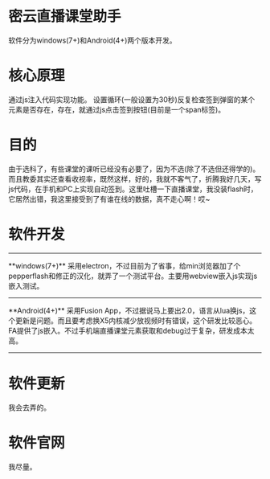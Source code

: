 # 密云直播课堂助手
软件分为windows(7+)和Android(4+)两个版本开发。

# 核心原理
通过js注入代码实现功能。
设置循环(一般设置为30秒)反复检查签到弹窗的某个元素是否存在，存在，就通过js点击签到按钮(目前是一个span标签)。

# 目的
由于选科了，有些课堂的课听已经没有必要了，因为不选(除了不选但还得学的)。而且教委其实还查看收视率，既然这样，好的，我就不客气了，折腾我好几天，写js代码，在手机和PC上实现自动签到。这里吐槽一下直播课堂，我没装flash时，它居然出错，我这里接受到了有谁在线的数据，真不走心啊！哎~

# 软件开发
<hr/>
**windows(7+)** 采用electron，不过目前为了省事，给min浏览器加了个pepperflash和修正的汉化，就弄了一个测试平台。主要用webview嵌入js实现js嵌入测试。
<hr/>
**Android(4+)** 采用Fusion App，不过据说马上要出2.0，语言从lua换js，这个更新是问题。而且要考虑换X5内核减少放视频时有错误，这个研发比较恶心。FA提供了js嵌入。不过手机端直播课堂元素获取和debug过于复杂，研发成本太高。
<hr/>

# 软件更新
我会去弄的。

# 软件官网
我尽量。
